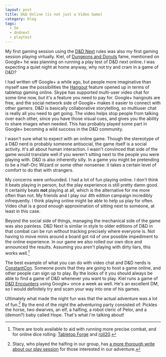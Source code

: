 ```yaml
---
layout: post
title: D&D Online (is not just a Video Game)
category: blog
tags:
  - 5e
  - dndnext
  - playtest
---
```

My first gaming session using the [D&D Next][1] rules was also my first gaming session playing virtually. Kiel, of [Dungeons and Donuts][2] fame, mentioned on Google+ he was planning on running a play test of D&D next online. I was expecting a quiet night at home anyway, why not try and cram in a game of D&D?

I had written off Google+ a while ago, but people more imaginative than myself saw the possibilities the [Hangout][3] feature opened up in terms of tabletop gaming online. Skype has supported multi-user video chat for some time now, but it's a feature you need to pay for. Google+ hangouts are free, and the social network side of Google+ makes it easier to connect with other gamers. D&D is basically collaborative storytelling, so multiuser chat is really all you need to get going. The video helps stop people from talking over each other, since you have those visual cues, and gives you the ability to share images when needed. This has probably played some part in Google+ becoming a wild success in the D&D community.

I wasn't sure what to expect with an online game. Though the stereotype of a D&D nerd is probably someone antisocial, the game itself is a social activity. It's all about human interaction. I wasn't convinced that side of the game would translate well if you weren't sitting next to the people you were playing with. D&D is also inherently silly. In a game you might be pretending to be a Half-Orc Wizard or some other nonsense: it takes a certain level of comfort to do that with strangers.

My concerns were unfounded. I had a lot of fun playing online. I don't think it beats playing in person, but the play experience is still pretty damn good. It certainly beats **not** playing at all, which is the alternative for me more often than not. My friends and I play our 4th edition campaign incredibly infrequently. I think playing online might be able to help us play for often. Video chat is a good enough approximation of sitting next to someone, at least in this case.

Beyond the social side of things, managing the mechanical side of the game was also painless. D&D Next is similar in style to older editions of D&D in that combat can be run without tracking precisely where everyone is. Not having to move minis around a board got rid of one possible impediment to the online experience. In our game we also rolled our own dice and announced the results. Assuming you aren't playing with dirty liars, this works well.[^1]

The best example of what you can do with video chat and D&D nerds is [ConstantCon][4]. Someone posts that they are going to host a game online, and other people can sign up to play. By the looks of it you should always be able to find a game of D&D whenever you want to play. Kiel runs a game of [D&D Encounters][5] using Google+ once a week as well. He's an excellent DM, so I would definitely try and scam your way into one of his games.

Ultimately what made the night fun was that the actual adventure was a lot of fun.[^2] By the end of the night the adventuring party consisted of: Pickles the horse, two dwarves, an elf, a halfing, a robot cleric of Pelor, and a (demon?) baby called Hope. That's what i'm talking about!

[^1]: There are tools available to aid with running more precise combat, and for online dice rolling: [Tabletop Forge][5] and [roll20][6].
[^2]: Stacy, who played the halfing in our group, has [a more thorough write about our play session][7] for those interested in our adventure.

[1]: http://save.vs.totalpartykill.ca/blog/dnd-next/
[2]: http://dungeonsdonuts.blogspot.ca/
[3]: http://www.google.com/+/learnmore/hangouts/
[4]: http://constantcon.blogspot.ca
[5]: http://dungeonsdonuts.blogspot.ca/2012/05/encounters-web-series-update.html
[6]: http://tabletopforge.com/
[7]: http://roll20.net/
[8]: http://www.frivology.com/my-impressions-of-dd-next/
